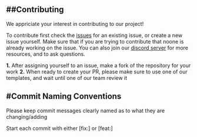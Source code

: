 ##Contributing
--------------

We appriciate your interest in contributing to our project! 

To contribute first check the [issues](https://github.com/cnpryer/huak/issues) for an existing issue, or create a new issue
yourself. Make sure that if you are trying to contribute that noone is already working on the issue.
You can also join our [discord server](https://discord.gg/KjHdBaBGhm) for more resources, and to ask questions.

**1.** After assigning yourself to an issue, make a fork of the repository for your work
**2.** When ready to create your PR, please make sure to use one of our templates, and wait until one of our team review it

#Commit Naming Conventions
--------------------------
Please keep commit messages clearly named as to what they are changing/adding

Start each commit with either [fix:] or [feat:]


